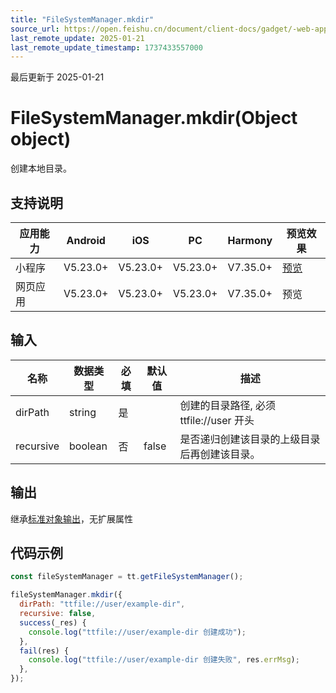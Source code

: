 ```yaml
---
title: "FileSystemManager.mkdir"
source_url: https://open.feishu.cn/document/client-docs/gadget/-web-app-api/file/file_system_manager/file_system_manager_mkdir
last_remote_update: 2025-01-21
last_remote_update_timestamp: 1737433557000
---
```

最后更新于 2025-01-21

# FileSystemManager.mkdir(Object object)

创建本地目录。

## 支持说明

应用能力 | Android | iOS | PC | Harmony | 预览效果
--- | --- | --- | --- | --- | ---
小程序 | V5.23.0+ | V5.23.0+ | V5.23.0+ | V7.35.0+ | [预览](https://applink.feishu.cn/client/mini_program/open?appId=cli_9dff7f6ae02ad104&path=page%2FAPI%2Fpages%2Ffile%2Ffile)
网页应用 | V5.23.0+ | V5.23.0+ | V5.23.0+ | V7.35.0+ | 预览

## 输入

名称 | 数据类型 | 必填 | 默认值 | 描述
--- | --- | --- | --- | ---
dirPath | string | 是 |  | 创建的目录路径, 必须 ttfile://user 开头
recursive | boolean | 否 | false | 是否递归创建该目录的上级目录后再创建该目录。

## 输出
继承[标准对象输出](https://open.feishu.cn/document/uYjL24iN/ukzNy4SO3IjL5cjM#8c92acb8)，无扩展属性

## 代码示例

```js
const fileSystemManager = tt.getFileSystemManager();

fileSystemManager.mkdir({
  dirPath: "ttfile://user/example-dir",
  recursive: false,
  success(_res) {
    console.log("ttfile://user/example-dir 创建成功");
  },
  fail(res) {
    console.log("ttfile://user/example-dir 创建失败", res.errMsg);
  },
});
```
